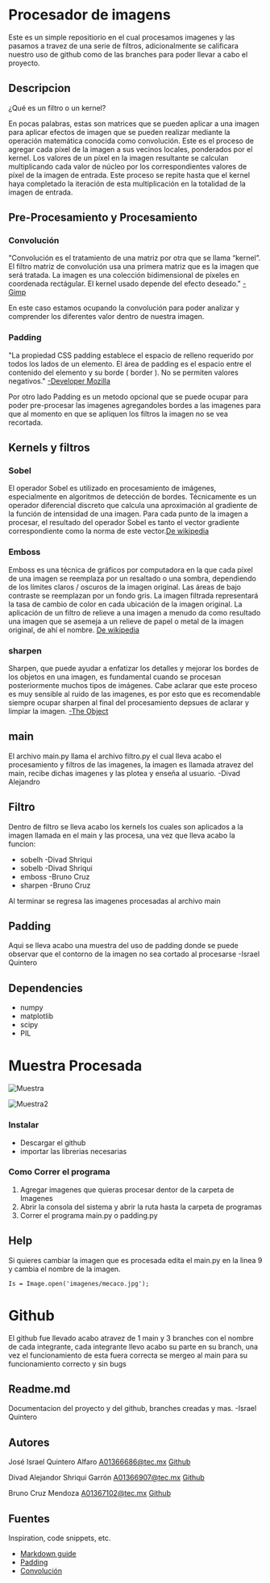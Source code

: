 # Procesador de imagens

Este es un simple repositiorio en el cual procesamos imagenes y las pasamos a travez de una serie de filtros, adicionalmente se calificara nuestro uso de github como de las branches para poder llevar a cabo el proyecto.

## Descripcion

¿Qué es un filtro o un kernel?

En pocas palabras, estas son matrices que se pueden aplicar a una imagen para aplicar efectos de imagen que se pueden realizar mediante la operación matemática conocida como convolución. Este es el proceso de agregar cada píxel de la imagen a sus vecinos locales, ponderados por el kernel.
Los valores de un píxel en la imagen resultante se calculan multiplicando cada valor de núcleo por los correspondientes valores de píxel de la imagen de entrada. Este proceso se repite hasta que el kernel haya completado la iteración de esta multiplicación en la totalidad de la imagen de entrada.

## Pre-Procesamiento y Procesamiento

### Convolución
"Convolución es el tratamiento de una matriz por otra que se llama “kernel”. El filtro matriz de convolución usa una primera matriz que es la imagen que será tratada. La imagen es una colección bidimensional de píxeles en coordenada rectágular. El kernel usado depende del efecto deseado." [-Gimp](https://docs.gimp.org/2.6/es/plug-in-convmatrix.html)

En este caso estamos ocupando la convolución para poder analizar y comprender los diferentes valor dentro de nuestra imagen.

### Padding
"La propiedad CSS padding establece el espacio de relleno requerido por todos los lados de un elemento. El área de padding es el espacio entre el contenido del elemento y su borde ( border ). No se permiten valores negativos." [-Developer Mozilla](https://developer.mozilla.org/es/docs/Web/CSS/padding)

Por otro lado Padding es un metodo opcional que se puede ocupar para poder pre-procesar las imagenes agregandoles bordes a las imagenes para que al momento en que se apliquen los filtros la imagen no se vea recortada.

## Kernels y filtros

### Sobel
El operador Sobel es utilizado en procesamiento de imágenes, especialmente en algoritmos de detección de bordes. Técnicamente es un operador diferencial discreto que calcula una aproximación al gradiente de la función de intensidad de una imagen. Para cada punto de la imagen a procesar, el resultado del operador Sobel es tanto el vector gradiente correspondiente como la norma de este vector.[De wikipedia](https://es.wikipedia.org/wiki/Operador_Sobel)

### Emboss
Emboss es una técnica de gráficos por computadora en la que cada píxel de una imagen se reemplaza por un resaltado o una sombra, dependiendo de los límites claros / oscuros de la imagen original. Las áreas de bajo contraste se reemplazan por un fondo gris. La imagen filtrada representará la tasa de cambio de color en cada ubicación de la imagen original. La aplicación de un filtro de relieve a una imagen a menudo da como resultado una imagen que se asemeja a un relieve de papel o metal de la imagen original, de ahí el nombre. [De wikipedia](https://en.wikipedia.org/wiki/Image_embossing)

### sharpen
Sharpen, que puede ayudar a enfatizar los detalles y mejorar los bordes de los objetos en una imagen, es fundamental cuando se procesan posteriormente muchos tipos de imágenes. Cabe aclarar que este proceso es muy sensible al ruido de las imagenes, es por esto que es recomendable siempre ocupar sharpen al final del procesamiento depsues de aclarar y limpiar la imagen. [-The Object](http://www.theobjects.com/dragonfly/dfhelp/4-0/Content/05_Image%20Processing/Sharpening%20Filters.htm#:~:text=The%20Unsharp%20filter%2C%20also%20called,defined%20in%20the%20original%20image.)

## main

El archivo main.py llama el archivo filtro.py el cual lleva acabo el procesamiento y filtros de las imagenes, la imagen es llamada atravez del main, recibe dichas imagenes y las plotea y enseña al usuario. -Divad Alejandro

## Filtro

Dentro de filtro se lleva acabo los kernels los cuales son aplicados a la imagen llamada en el main y las procesa, una vez que lleva acabo la funcion:
* sobelh -Divad Shriqui
* sobelb -Divad Shriqui
* emboss -Bruno Cruz 
* sharpen -Bruno Cruz

Al terminar se regresa las imagenes procesadas al archivo main

## Padding
Aqui se lleva acabo una muestra del uso de padding donde se puede observar que el contorno de la imagen no sea cortado al procesarse -Israel Quintero


## Dependencies
* numpy
* matplotlib
* scipy
* PIL

# Muestra Procesada

![Muestra](https://media.discordapp.net/attachments/615977115296202773/903727054892191824/unknown.png)

![Muestra2](https://media.discordapp.net/attachments/615977115296202773/903728553382805564/unknown.png)

### Instalar

* Descargar el github
* importar las librerias necesarias


### Como Correr el programa

1. Agregar imagenes que quieras procesar dentor de la carpeta de Imagenes
2. Abrir la consola del sistema y abrir la ruta hasta la carpeta de programas
3. Correr el programa main.py o padding.py

## Help

Si quieres cambiar la imagen que es procesada edita el main.py en la linea 9 y cambia el nombre de la imagen.
```
Is = Image.open('imagenes/mecaco.jpg');
```

# Github 
El github fue llevado acabo atravez de 1 main y 3 branches con el nombre de cada integrante, cada integrante llevo acabo su parte en su branch, una vez el funcionamiento de esta fuera correcta se mergeo al main para su funcionamiento correcto y sin bugs

## Readme.md
Documentacion del proyecto y del github, branches creadas y mas. -Israel Quintero


## Autores

José Israel Quintero Alfaro 
A01366686@tec.mx
[Github](https://github.com/JIQA-24)

Divad Alejandor Shriqui Garrón
A01366907@tec.mx
[Github](https://github.com/Shriqui1)

Bruno Cruz Mendoza
A01367102@tec.mx
[Github](https://github.com/A01367102)


## Fuentes

Inspiration, code snippets, etc.
* [Markdown guide](https://guides.github.com/features/mastering-markdown/)
* [Padding](https://developer.mozilla.org/es/docs/Web/CSS/padding)
* [Convolución](https://docs.gimp.org/2.6/es/plug-in-convmatrix.html)
